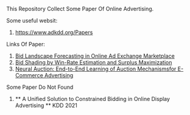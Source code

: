 This Repository Collect Some Paper Of Online Advertising.

Some useful websit:
1. https://www.adkdd.org/Papers

Links Of Paper:
1. [Bid Landscape Forecasting in Online Ad Exchange Marketplace](https://github.com/MatthewLQM/Paper-Of-Compute-Advertising/blob/master/Bid%20Landscape%20Forecasting%20In%20Online%20Ad%20Exchange%20Marketplace.pdf)
2. [Bid Shading by Win-Rate Estimation and Surplus Maximization](https://github.com/MatthewLQM/Paper-Of-Compute-Advertising/blob/master/Bid%20Shading%20by%20Win-Rate%20Estimation%20and%20Surplus%20Maximization.pdf)
3. [Neural Auction: End-to-End Learning of Auction Mechanismsfor E-Commerce Advertising]()

Some Paper Do Not Found
1. ** A Unified Solution to Constrained Bidding in Online Display Advertising ** KDD 2021